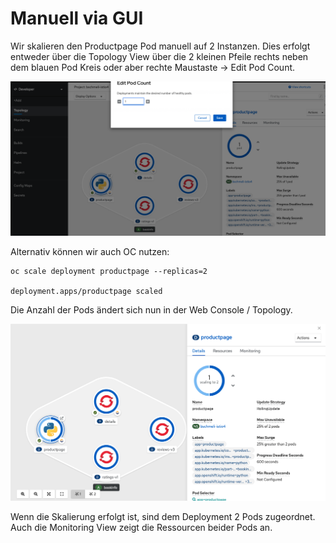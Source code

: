 # Manuell via GUI

Wir skalieren den Productpage Pod manuell auf 2 Instanzen. Dies erfolgt entweder über die Topology View über die 2 kleinen Pfeile rechts neben dem blauen Pod Kreis oder aber rechte Maustaste -&gt; Edit Pod Count.

![](../../../.gitbook/assets/screenshot-2020-09-14-at-18.02.14.png)

Alternativ können wir auch OC nutzen:

```text
oc scale deployment productpage --replicas=2

deployment.apps/productpage scaled
```

Die Anzahl der Pods ändert sich nun in der Web Console / Topology.

![](../../../.gitbook/assets/screenshot-2020-09-14-at-18.06.30.png)

Wenn die Skalierung erfolgt ist, sind dem Deployment 2 Pods zugeordnet. Auch die Monitoring View zeigt die Ressourcen beider Pods an.

